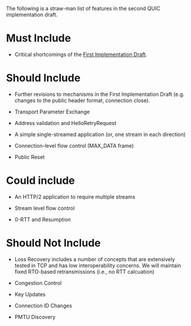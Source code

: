 The following is a straw-man list of features in the second QUIC implementation draft.

# Must Include

* Critical shortcomings of the [First Implementation Draft](https://github.com/quicwg/base-drafts/wiki/First-Implementation-Draft).

# Should Include

* Further revisions to mechanisms in the First Implementation Draft (e.g. changes to the public header format, connection close).

* Transport Parameter Exchange

* Address validation and HelloRetryRequest

* A simple single-streamed application (or, one stream in each direction)

* Connection-level flow control (MAX_DATA frame)

* Public Reset

# Could include

* An HTTP/2 application to require multiple streams

* Stream level flow control

* 0-RTT and Resumption

# Should Not Include

* Loss Recovery includes a number of concepts that are extensively tested in TCP and has low interoperability concerns. We will maintain fixed RTO-based retransmissions (i.e., no RTT calcuation)

* Congestion Control

* Key Updates

* Connection ID Changes

* PMTU Discovery